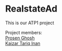 # RealstateAd
This is our ATP1 project 

Project members:<br>
<a href="https://www.facebook.com/prosenghosh25">Prosen Ghosh</a><br>
<a href="https://www.facebook.com/kaizar.inan">Kaizar Tariq Inan</a><br>

